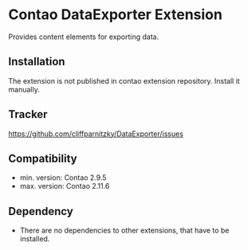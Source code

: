 Contao DataExporter Extension
=============================

Provides content elements for exporting data.


Installation
------------

The extension is not published in contao extension repository.
Install it manually.


Tracker
-------

https://github.com/cliffparnitzky/DataExporter/issues


Compatibility
-------------

- min. version: Contao 2.9.5
- max. version: Contao 2.11.6


Dependency
----------

- There are no dependencies to other extensions, that have to be installed.